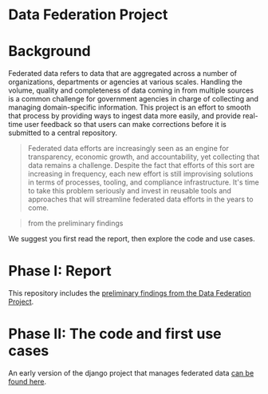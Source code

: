 # Data Federation Project

# Background
Federated data refers to data that are aggregated across a number of organizations, departments or agencies at various scales.  Handling the volume, quality and completeness of data coming in from multiple sources is a common challenge for government agencies in charge of collecting and managing domain-specific information.  This project is an effort to smooth that process by providing ways to ingest data more easily, and provide real-time user feedback so that users can make corrections before it is submitted to a central repository.  

> Federated data efforts are increasingly seen as an engine for transparency, economic growth, and accountability, yet collecting that data remains a challenge. Despite the fact that efforts of this sort are increasing in frequency, each new effort is still improvising solutions in terms of processes, tooling, and compliance infrastructure. It's time to take this problem seriously and invest in reusable tools and approaches that will streamline federated data efforts in the years to come.

> from the preliminary findings

We suggest you first read the report, then explore the code and use cases. 

# Phase I: Report
This repository includes the [preliminary findings from the Data Federation Project](https://github.com/18F/data-federation-report/blob/master/PreliminaryFindings.md).

# Phase II: The code and first use cases
An early version of the django project that manages federated data [can be found here](https://github.com/18F/django-data-ingest).  


